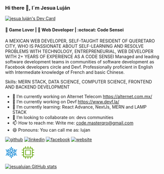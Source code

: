 ###  **Hi there** 👋,  **I´m Jesua Luján**
<a href="https://app.daily.dev/jesulujan01"><img src="https://api.daily.dev/devcards/c7d6413b4e0b48258aae753e7c1e0f6a.png?r=e3m" width="400" alt="jesua luján's Dev Card"/></a>
#### :rocket: Game Lover | :metal: Web Developer | :octocat:  Code Sensei


A MEXICAN WEB DEVELOPER, SELF-TAUGHT RESIDENT OF QUERETARO CITY, WHO IS PASSIONATE ABOUT SELF-LEARNING AND RESOLVE PROBLEMS WITH TECHNOLOGY, ENTREPRENEURIAL, WEB DEVELOPER WITH 2+ YEARS OF EXPERIENCE AS A CODE SENSEI
Managed and leading software development teams in communities of software development as Facebook developers circle and Devf. Professionally proficient in English ​with Intermediate knowledge of French and basic Chinese.


Skills: MERN STACK, DATA SCIENCE, COMPUTER SCIENCE, FRONTEND AND BACKEND DEVELOPMENT

- 🔭 I’m currently working on Alternet Telecom https://alternet.com.mx/
- 🔭 I’m currently working on Devf https://www.devf.la/
- 🌱 I’m currently learning: React Advance, NextJs, MERN and LAMP STACK
- 👯 I’m looking to collaborate on: devs communities 
- 📫 How to reach me: Write me: code.masterqro@gmail.com 
- 😄 Pronouns: You can call me as: lujan  


[<img src='https://cdn.jsdelivr.net/npm/simple-icons@3.0.1/icons/github.svg' alt='github' height='40'>](https://github.com/https://github.com/jesualujan)  [<img src='https://cdn.jsdelivr.net/npm/simple-icons@3.0.1/icons/linkedin.svg' alt='linkedin' height='40'>](https://www.linkedin.com/in/https://www.linkedin.com/in/jesua-hadai-alderete-luj%C3%A1n-a2325a121//)  [<img src='https://cdn.jsdelivr.net/npm/simple-icons@3.0.1/icons/facebook.svg' alt='facebook' height='40'>](https://www.facebook.com/https://www.facebook.com/jesulujan01/) [<img src='https://cdn.jsdelivr.net/npm/simple-icons@3.0.1/icons/icloud.svg' alt='website' height='40'>](https://jesulujan.netlify.app/)  

<a href='https://archiveprogram.github.com/'><img src='https://raw.githubusercontent.com/acervenky/animated-github-badges/master/assets/acbadge.gif' width='40' height='40'></a> <a href='https://docs.github.com/en/developers'><img src='https://raw.githubusercontent.com/acervenky/animated-github-badges/master/assets/devbadge.gif' width='40' height='40'></a> 

[![jesualujan GitHub stats](https://github-readme-stats.vercel.app/api?username=jesualujan)](https://github.com/jesualujan/github-readme-stats)

